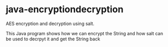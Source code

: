 # java-encryptiondecryption
AES encryption and decryption using salt.

This Java program shows how we can encrypt the String and how salt can be used to decrpyt it and get the String back
